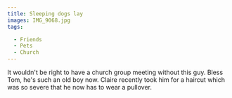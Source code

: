 ```yaml
---
title: Sleeping dogs lay
images: IMG_9068.jpg
tags:

  - Friends
  - Pets
  - Church
---
```

It wouldn't be right to have a church group meeting without this guy. Bless Tom, he's such an old boy now. Claire recently took him for a haircut which was so severe that he now has to wear a pullover.  